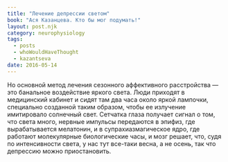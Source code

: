```yaml
---
title: "Лечение депрессии светом"
book: "Ася Казанцева. Кто бы мог подумать!"
layout: post.njk
category: neurophysiology
tags:
  - posts
  - whoWouldHaveThought
  - kazantseva
date: 2016-05-14
---
```


Но основной метод лечения сезонного аффективного расстройства — это банальное воздействие яркого света. Люди приходят в медицинский кабинет и сидят там два часа около яркой лампочки, специально созданной таким образом, чтобы ее излучение имитировало солнечный свет. Сетчатка глаза получает сигнал о том, что света много, нервные импульсы передаются в эпифиз, где вырабатывается мелатонин, и в супрахиазмагическое ядро, где работают молекулярные биологические часы, и мозг решает, что, судя по интенсивности света, у нас тут все-таки весна, а не осень, так что депрессию можно приостановить.
